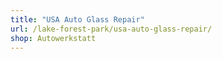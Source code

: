 ```yaml
---
title: "USA Auto Glass Repair"
url: /lake-forest-park/usa-auto-glass-repair/
shop: Autowerkstatt
---
```

